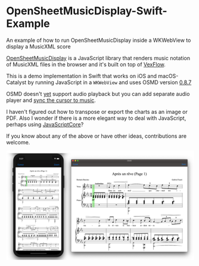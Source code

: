 # OpenSheetMusicDisplay-Swift-Example
An example of how to run OpenSheetMusicDisplay inside a WKWebView to display a MusicXML score

[OpenSheetMusicDisplay](https://opensheetmusicdisplay.github.io]) is a JavaScript library that renders music notation of MusicXML files in the browser and it's built on top of [VexFlow](https://www.vexflow.com).

This is a demo implementation in Swift that works on iOS and macOS-Catalyst by running JavaScript in a `WKWebView` and uses OSMD version [0.8.7](https://github.com/opensheetmusicdisplay/opensheetmusicdisplay/releases/tag/0.8.7)

OSMD doesn't [yet](https://opensheetmusicdisplay.org/2019/12/05/audio-player-is-coming-in-2020/) support audio playback but you can add separate audio player and [sync the cursor to music](https://github.com/opensheetmusicdisplay/opensheetmusicdisplay/wiki/Tutorial:-Extracting-note-timing-for-playing).

I haven't figured out how to transpose or export the charts as an image or PDF.
Also I wonder if there is a more elegant way to deal with JavaScript, perhaps using [JavaScriptCore](https://developer.apple.com/documentation/javascriptcore)?

If you know about any of the above or have other ideas, contributions are welcome.

![App Image](example.png?)
